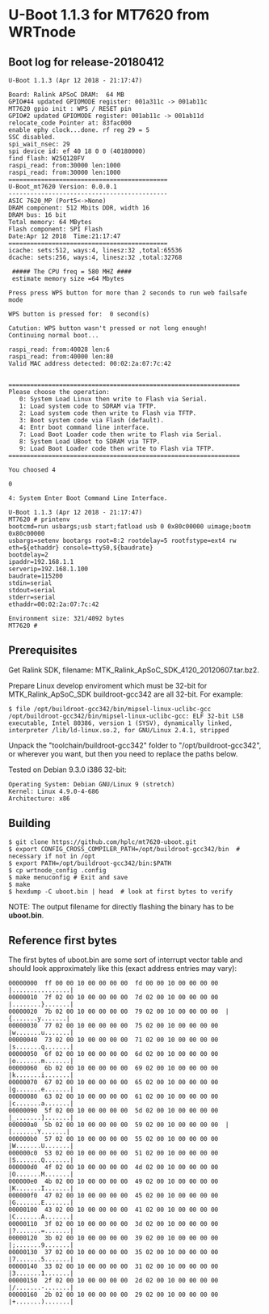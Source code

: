 U-Boot 1.1.3 for MT7620 from WRTnode
==================

Boot log for release-20180412
-------------

```
U-Boot 1.1.3 (Apr 12 2018 - 21:17:47)

Board: Ralink APSoC DRAM:  64 MB
GPIO#44 updated GPIOMODE register: 001a311c -> 001ab11c
MT7620 gpio init : WPS / RESET pin
GPIO#2 updated GPIOMODE register: 001ab11c -> 001ab11d
relocate_code Pointer at: 83fac000
enable ephy clock...done. rf reg 29 = 5
SSC disabled.
spi_wait_nsec: 29
spi device id: ef 40 18 0 0 (40180000)
find flash: W25Q128FV
raspi_read: from:30000 len:1000
raspi_read: from:30000 len:1000
============================================
U-Boot_mt7620 Version: 0.0.0.1
--------------------------------------------
ASIC 7620_MP (Port5<->None)
DRAM component: 512 Mbits DDR, width 16
DRAM bus: 16 bit
Total memory: 64 MBytes
Flash component: SPI Flash
Date:Apr 12 2018  Time:21:17:47
============================================
icache: sets:512, ways:4, linesz:32 ,total:65536
dcache: sets:256, ways:4, linesz:32 ,total:32768

 ##### The CPU freq = 580 MHZ ####
 estimate memory size =64 Mbytes

Press press WPS button for more than 2 seconds to run web failsafe mode

WPS button is pressed for:  0 second(s)

Catution: WPS button wasn't pressed or not long enough!
Continuing normal boot...

raspi_read: from:40028 len:6
raspi_read: from:40000 len:80
Valid MAC address detected: 00:02:2a:07:7c:42


================================================================
Please choose the operation:
   0: System Load Linux then write to Flash via Serial.
   1: Load system code to SDRAM via TFTP.
   2: Load system code then write to Flash via TFTP.
   3: Boot system code via Flash (default).
   4: Entr boot command line interface.
   7: Load Boot Loader code then write to Flash via Serial.
   8: System Load UBoot to SDRAM via TFTP.
   9: Load Boot Loader code then write to Flash via TFTP.
================================================================

You choosed 4
                                                                              0

4: System Enter Boot Command Line Interface.

U-Boot 1.1.3 (Apr 12 2018 - 21:17:47)
MT7620 # printenv
bootcmd=run usbargs;usb start;fatload usb 0 0x80c00000 uimage;bootm 0x80c00000
usbargs=setenv bootargs root=8:2 rootdelay=5 rootfstype=ext4 rw eth=${ethaddr} console=ttyS0,${baudrate}
bootdelay=2
ipaddr=192.168.1.1
serverip=192.168.1.100
baudrate=115200
stdin=serial
stdout=serial
stderr=serial
ethaddr=00:02:2a:07:7c:42

Environment size: 321/4092 bytes
MT7620 #
```


Prerequisites
-------------

Get Ralink SDK, filename: MTK_Ralink_ApSoC_SDK_4120_20120607.tar.bz2.

Prepare Linux develop enviroment which must be 32-bit for MTK_Ralink_ApSoC_SDK buildroot-gcc342 are all 32-bit. For example:
```linux
$ file /opt/buildroot-gcc342/bin/mipsel-linux-uclibc-gcc
/opt/buildroot-gcc342/bin/mipsel-linux-uclibc-gcc: ELF 32-bit LSB executable, Intel 80386, version 1 (SYSV), dynamically linked, interpreter /lib/ld-linux.so.2, for GNU/Linux 2.4.1, stripped
```

Unpack the "toolchain/buildroot-gcc342" folder to "/opt/buildroot-gcc342", or wherever you want, but then you need to replace the paths below.

Tested on Debian 9.3.0 i386 32-bit:
```
Operating System: Debian GNU/Linux 9 (stretch)
Kernel: Linux 4.9.0-4-686
Architecture: x86
```

Building
--------

	$ git clone https://github.com/hplc/mt7620-uboot.git
	$ export CONFIG_CROSS_COMPILER_PATH=/opt/buildroot-gcc342/bin  # necessary if not in /opt
	$ export PATH=/opt/buildroot-gcc342/bin:$PATH
	$ cp wrtnode_config .config
	$ make menuconfig # Exit and save 
	$ make
	$ hexdump -C uboot.bin | head  # look at first bytes to verify

NOTE: The output filename for directly flashing the binary has to be **uboot.bin**.


Reference first bytes
---------------------

The first bytes of uboot.bin are some sort of interrupt vector table and should look approximately like this (exact address entries may vary):

```
00000000  ff 00 00 10 00 00 00 00  fd 00 00 10 00 00 00 00  |................|
00000010  7f 02 00 10 00 00 00 00  7d 02 00 10 00 00 00 00  |........}.......|
00000020  7b 02 00 10 00 00 00 00  79 02 00 10 00 00 00 00  |{.......y.......|
00000030  77 02 00 10 00 00 00 00  75 02 00 10 00 00 00 00  |w.......u.......|
00000040  73 02 00 10 00 00 00 00  71 02 00 10 00 00 00 00  |s.......q.......|
00000050  6f 02 00 10 00 00 00 00  6d 02 00 10 00 00 00 00  |o.......m.......|
00000060  6b 02 00 10 00 00 00 00  69 02 00 10 00 00 00 00  |k.......i.......|
00000070  67 02 00 10 00 00 00 00  65 02 00 10 00 00 00 00  |g.......e.......|
00000080  63 02 00 10 00 00 00 00  61 02 00 10 00 00 00 00  |c.......a.......|
00000090  5f 02 00 10 00 00 00 00  5d 02 00 10 00 00 00 00  |_.......].......|
000000a0  5b 02 00 10 00 00 00 00  59 02 00 10 00 00 00 00  |[.......Y.......|
000000b0  57 02 00 10 00 00 00 00  55 02 00 10 00 00 00 00  |W.......U.......|
000000c0  53 02 00 10 00 00 00 00  51 02 00 10 00 00 00 00  |S.......Q.......|
000000d0  4f 02 00 10 00 00 00 00  4d 02 00 10 00 00 00 00  |O.......M.......|
000000e0  4b 02 00 10 00 00 00 00  49 02 00 10 00 00 00 00  |K.......I.......|
000000f0  47 02 00 10 00 00 00 00  45 02 00 10 00 00 00 00  |G.......E.......|
00000100  43 02 00 10 00 00 00 00  41 02 00 10 00 00 00 00  |C.......A.......|
00000110  3f 02 00 10 00 00 00 00  3d 02 00 10 00 00 00 00  |?.......=.......|
00000120  3b 02 00 10 00 00 00 00  39 02 00 10 00 00 00 00  |;.......9.......|
00000130  37 02 00 10 00 00 00 00  35 02 00 10 00 00 00 00  |7.......5.......|
00000140  33 02 00 10 00 00 00 00  31 02 00 10 00 00 00 00  |3.......1.......|
00000150  2f 02 00 10 00 00 00 00  2d 02 00 10 00 00 00 00  |/.......-.......|
00000160  2b 02 00 10 00 00 00 00  29 02 00 10 00 00 00 00  |+.......).......|
```
